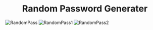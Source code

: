 <h1 align="center"> Random Password Generater </h1>


![RandomPass](https://user-images.githubusercontent.com/80118217/192558237-d7ab6580-53fa-4655-a290-3377c20a6395.JPG)
![RandomPass1](https://user-images.githubusercontent.com/80118217/192558252-94ae5b94-385c-4743-9ce0-d22461bbb958.JPG)
![RandomPass2](https://user-images.githubusercontent.com/80118217/192558263-f0abc4ef-96a1-4e3b-9049-a92d2ea8e90f.JPG)
